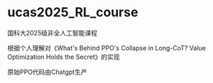 # ucas2025_RL_course

国科大2025级非全人工智能课程

根据个人理解对《What's Behind PPO's Collapse in Long-CoT? Value Optimization Holds the Secret》的实现

原始PPO代码由Chatgpt生产
